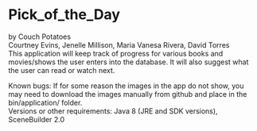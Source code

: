 # Pick_of_the_Day
by Couch Potatoes  
Courtney Evins, Jenelle Millison, Maria Vanesa Rivera, David Torres  
This application will keep track of progress for various books and movies/shows the user enters into the database. It will also suggest what the user can read or watch next.   
   
Known bugs: If for some reason the images in the app do not show, you may need to download the images manually from github and place in the bin/application/ folder.  
Versions or other requirements: Java 8 (JRE and SDK versions), SceneBuilder 2.0
